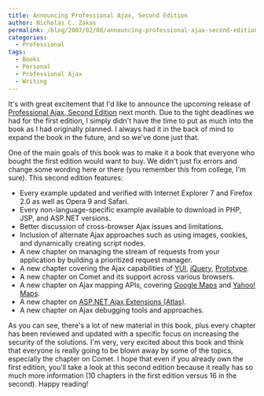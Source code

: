```yaml
---
title: Announcing Professional Ajax, Second Edition
author: Nicholas C. Zakas
permalink: /blog/2007/02/08/announcing-professional-ajax-second-edition/
categories:
  - Professional
tags:
  - Books
  - Personal
  - Professional Ajax
  - Writing
---
```

It's with great excitement that I'd like to announce the upcoming release of [Professional Ajax, Second Edition][1] next month. Due to the tight deadlines we had for the first edition, I simply didn't have the time to put as much into the book as I had originally planned. I always had it in the back of mind to expand the book in the future, and so we've done just that.

One of the main goals of this book was to make it a book that everyone who bought the first edition would want to buy. We didn't just fix errors and change some wording here or there (you remember this from college, I'm sure). This second edition features:

  * Every example updated and verified with Internet Explorer 7 and Firefox 2.0 as well as Opera 9 and Safari.
  * Every non-language-specific example available to download in PHP, JSP, and ASP.NET versions.
  * Better discussion of cross-browser Ajax issues and limitations.
  * Inclusion of alternate Ajax approaches such as using images, cookies, and dynamically creating script nodes.
  * A new chapter on managing the stream of requests from your application by building a prioritized request manager.
  * A new chapter covering the Ajax capabilities of <a title="Yahoo! User Interface Library" rel="external" href="http://developer.yahoo.com/yui/">YUI</a>, <a title="jQuery" rel="external" href="http://www.jquery.com">jQuery</a>, <a title="Prototype" rel="external" href="http://www.prototypejs.org">Prototype</a>.
  * A new chapter on Comet and its support across various browsers.
  * A new chapter on Ajax mapping APIs, covering <a title="Google Maps API" rel="external" href="http://www.google.com/apis/maps/">Google Maps</a> and <a title="Yahoo! Maps Web Services" rel="external" href="http://developer.yahoo.com/maps/">Yahoo! Maps</a>.
  * A new chapter on <a title="ASP.NET Ajax Extensions" rel="external" href="http://ajax.asp.net">ASP.NET Ajax Extensions (Atlas)</a>.
  * A new chapter on Ajax debugging tools and approaches.

As you can see, there's a lot of new material in this book, plus every chapter has been reviewed and updated with a specific focus on increasing the security of the solutions. I'm very, very excited about this book and think that everyone is really going to be blown away by some of the topics, especially the chapter on Comet. I hope that even if you already own the first edition, you'll take a look at this second edition because it really has so much more information (10 chapters in the first edition versus 16 in the second). Happy reading!

 [1]: http://www.amazon.com/gp/redirect.html?ie=UTF8&location=http%3A%2F%2Fwww.amazon.com%2FProfessional-Ajax-2nd-Nicholas-Zakas%2Fdp%2F0470109491%2F&tag=nczonline-20&linkCode=ur2&camp=1789&creative=9325
